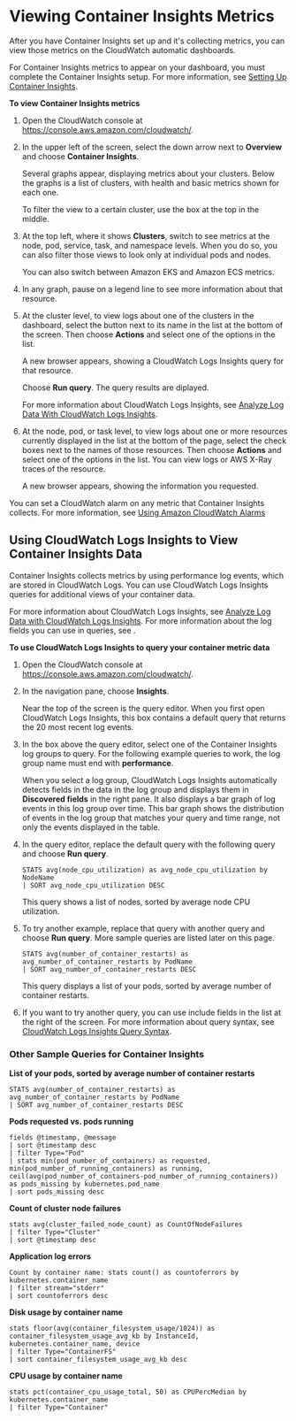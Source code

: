 # Viewing Container Insights Metrics<a name="Container-Insights-view-metrics"></a>

After you have Container Insights set up and it's collecting metrics, you can view those metrics on the CloudWatch automatic dashboards\.

For Container Insights metrics to appear on your dashboard, you must complete the Container Insights setup\. For more information, see [Setting Up Container Insights](deploy-container-insights.md)\.

**To view Container Insights metrics**

1. Open the CloudWatch console at [https://console\.aws\.amazon\.com/cloudwatch/](https://console.aws.amazon.com/cloudwatch/)\.

1. In the upper left of the screen, select the down arrow next to **Overview** and choose **Container Insights**\.

   Several graphs appear, displaying metrics about your clusters\. Below the graphs is a list of clusters, with health and basic metrics shown for each one\.

   To filter the view to a certain cluster, use the box at the top in the middle\. 

1. At the top left, where it shows **Clusters**, switch to see metrics at the node, pod, service, task, and namespace levels\. When you do so, you can also filter those views to look only at individual pods and nodes\.

   You can also switch between Amazon EKS and Amazon ECS metrics\.

1. In any graph, pause on a legend line to see more information about that resource\.

1. At the cluster level, to view logs about one of the clusters in the dashboard, select the button next to its name in the list at the bottom of the screen\. Then choose **Actions** and select one of the options in the list\.

   A new browser appears, showing a CloudWatch Logs Insights query for that resource\.

   Choose **Run query**\. The query results are diplayed\.

   For more information about CloudWatch Logs Insights, see [Analyze Log Data With CloudWatch Logs Insights](https://docs.aws.amazon.com/AmazonCloudWatch/latest/logs/AnalyzingLogData.html)\.

1. At the node, pod, or task level, to view logs about one or more resources currently displayed in the list at the bottom of the page, select the check boxes next to the names of those resources\. Then choose **Actions** and select one of the options in the list\. You can view logs or AWS X\-Ray traces of the resource\.

   A new browser appears, showing the information you requested\.

You can set a CloudWatch alarm on any metric that Container Insights collects\. For more information, see [Using Amazon CloudWatch Alarms](AlarmThatSendsEmail.md)

## Using CloudWatch Logs Insights to View Container Insights Data<a name="Container-Insights-CloudWatch-Logs-Insights"></a>

Container Insights collects metrics by using performance log events, which are stored in CloudWatch Logs\. You can use CloudWatch Logs Insights queries for additional views of your container data\.

For more information about CloudWatch Logs Insights, see [Analyze Log Data with CloudWatch Logs Insights](https://docs.aws.amazon.com/AmazonCloudWatch/latest/logs/AnalyzingLogData.html)\. For more information about the log fields you can use in queries, see [](Container-Insights-reference-performance-logs-EKS.md)\.

**To use CloudWatch Logs Insights to query your container metric data**

1. Open the CloudWatch console at [https://console\.aws\.amazon\.com/cloudwatch/](https://console.aws.amazon.com/cloudwatch/)\.

1. In the navigation pane, choose **Insights**\.

   Near the top of the screen is the query editor\. When you first open CloudWatch Logs Insights, this box contains a default query that returns the 20 most recent log events\.

1. In the box above the query editor, select one of the Container Insights log groups to query\. For the following example queries to work, the log group name must end with **performance**\.

   When you select a log group, CloudWatch Logs Insights automatically detects fields in the data in the log group and displays them in **Discovered fields** in the right pane\. It also displays a bar graph of log events in this log group over time\. This bar graph shows the distribution of events in the log group that matches your query and time range, not only the events displayed in the table\.

1. In the query editor, replace the default query with the following query and choose **Run query**\.

   ```
   STATS avg(node_cpu_utilization) as avg_node_cpu_utilization by NodeName
   | SORT avg_node_cpu_utilization DESC
   ```

   This query shows a list of nodes, sorted by average node CPU utilization\.

1. To try another example, replace that query with another query and choose **Run query**\. More sample queries are listed later on this page\.

   ```
   STATS avg(number_of_container_restarts) as avg_number_of_container_restarts by PodName
   | SORT avg_number_of_container_restarts DESC
   ```

   This query displays a list of your pods, sorted by average number of container restarts\.

1. If you want to try another query, you can use include fields in the list at the right of the screen\. For more information about query syntax, see [CloudWatch Logs Insights Query Syntax](https://docs.aws.amazon.com/AmazonCloudWatch/latest/logs/CWL_QuerySyntax.html)\.

### Other Sample Queries for Container Insights<a name="Container-Insights-sample-queries"></a>

**List of your pods, sorted by average number of container restarts**

```
STATS avg(number_of_container_restarts) as avg_number_of_container_restarts by PodName
| SORT avg_number_of_container_restarts DESC
```

**Pods requested vs\. pods running**

```
fields @timestamp, @message 
| sort @timestamp desc 
| filter Type="Pod" 
| stats min(pod_number_of_containers) as requested, min(pod_number_of_running_containers) as running, ceil(avg(pod_number_of_containers-pod_number_of_running_containers)) as pods_missing by kubernetes.pod_name 
| sort pods_missing desc
```

**Count of cluster node failures**

```
stats avg(cluster_failed_node_count) as CountOfNodeFailures 
| filter Type="Cluster" 
| sort @timestamp desc
```

**Application log errors**

```
Count by container name: stats count() as countoferrors by kubernetes.container_name 
| filter stream="stderr" 
| sort countoferrors desc
```

**Disk usage by container name**

```
stats floor(avg(container_filesystem_usage/1024)) as container_filesystem_usage_avg_kb by InstanceId, kubernetes.container_name, device 
| filter Type="ContainerFS" 
| sort container_filesystem_usage_avg_kb desc
```

**CPU usage by container name**

```
stats pct(container_cpu_usage_total, 50) as CPUPercMedian by kubernetes.container_name 
| filter Type="Container"
```